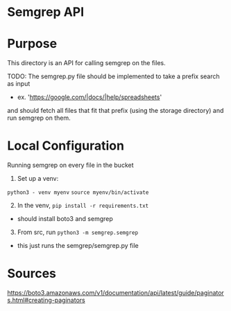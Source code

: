 # Semgrep API

# Purpose

This directory is an API for calling semgrep on the files.

TODO: The semgrep.py file should be implemented to take a prefix search as input

- ex. 'https://google.com/|docs/|help/spreadsheets'

and should fetch all files that fit that prefix (using the storage directory) and run semgrep on them.

# Local Configuration

Running semgrep on every file in the bucket

1. Set up a venv:

`python3 - venv myenv`
`source myenv/bin/activate`

2. In the venv, `pip install -r requirements.txt`
- should install boto3 and semgrep

3. From src, run `python3 -m semgrep.semgrep`
- this just runs the semgrep/semgrep.py file

# Sources

https://boto3.amazonaws.com/v1/documentation/api/latest/guide/paginators.html#creating-paginators